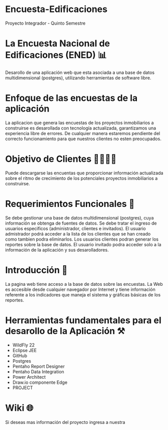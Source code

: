 # Encuesta-Edificaciones
Proyecto Integrador - Quinto Semestre 
# La Encuesta Nacional de Edificaciones (ENED) 📊
Desarollo de una aplicación web que esta asociada a una base de datos multidimensional (postgres), utilizando herramientas de software libre.
# Enfoque de las encuestas de la aplicación 
La aplicacion que genera las encuestas de los proyectos inmobiliarios a construirse es desarollada con tecnología actualizada, garantizamos una experiencia libre de errores. De cualquier manera estaremos pendiente del correcto funcionamiento para que nuestros clientes no esten preocupados.
# Objetivo de Clientes 👨‍👨‍👦‍👦
Puede descargarse las encuentas que proporcionar información actualizada sobre el ritmo de crecimiento de los potenciales proyectos inmobiliarios a construirse.
# Requerimientos Funcionales 📑
Se debe gestionar una base de datos multidimensional (postgres), cuya información se obtenga de fuentes de datos. Se debe tratar el ingreso de usuarios especificos (administrador, clientes e invitados). El usuario admistrador podrá acceder a la lista de los clientes que se han creado como  tambien podra eliminarlos. Los usuarios clientes podran generar los reportes sobre la base de datos. El usuario invitado podra acceder solo a la información de la aplicación y sus desarolladores.
# Introducción 📃
La pagina web tiene acceso a la base de datos sobre las encuestas. La Web es accesible desde cualquier navegador por Internet y tiene información referente a los indicadores que maneja el sistema y gráficas básicas de los reportes.
# Herramientas fundamentales para el desarollo de la Aplicación ⚒️
* WildFly 22
* Eclipse JEE
* GitHub
* Postgres
* Pentaho Report Designer
* Pentaho Data Integration
* Power Architect
* Draw.io componente Edge
* PROJECT
# Wiki 🌐
Si deseas mas información del proyecto ingresa a nuestra 

